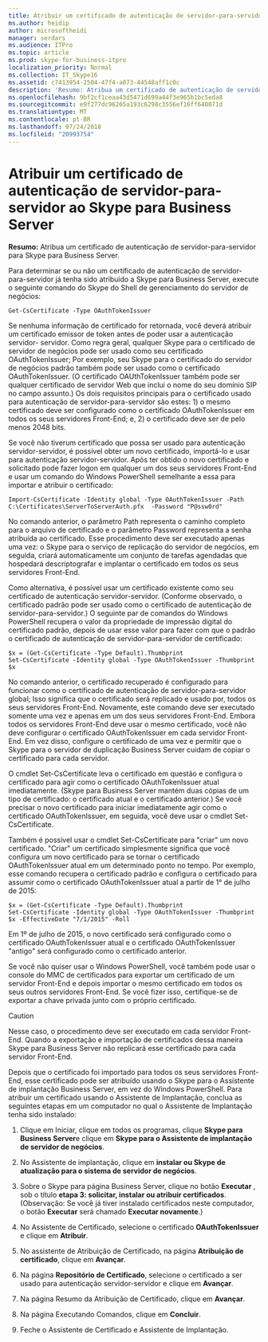 ```yaml
---
title: Atribuir um certificado de autenticação de servidor-para-servidor ao Skype para Business Server
ms.author: heidip
author: microsoftheidi
manager: serdars
ms.audience: ITPro
ms.topic: article
ms.prod: skype-for-business-itpro
localization_priority: Normal
ms.collection: IT_Skype16
ms.assetid: c7413954-2504-47f4-a073-44548aff1c0c
description: 'Resumo: Atribua um certificado de autenticação de servidor-para-servidor para Skype para Business Server.'
ms.openlocfilehash: 9bf2cf1ceaa43d5471d699a44f3e965b1bc5eda8
ms.sourcegitcommit: e9f277dc96265a193c6298c3556ef16ff640071d
ms.translationtype: MT
ms.contentlocale: pt-BR
ms.lasthandoff: 07/24/2018
ms.locfileid: "20993754"
---
```

# <a name="assign-a-server-to-server-authentication-certificate-to-skype-for-business-server"></a>Atribuir um certificado de autenticação de servidor-para-servidor ao Skype para Business Server
**Resumo:** Atribua um certificado de autenticação de servidor-para-servidor para Skype para Business Server.
  
Para determinar se ou não um certificado de autenticação de servidor-para-servidor já tenha sido atribuído a Skype para Business Server, execute o seguinte comando do Skype do Shell de gerenciamento do servidor de negócios:
  
```
Get-CsCertificate -Type OAuthTokenIssuer
```

Se nenhuma informação de certificado for retornada, você deverá atribuir um certificado emissor de token antes de poder usar a autenticação servidor- servidor. Como regra geral, qualquer Skype para o certificado de servidor de negócios pode ser usado como seu certificado OAuthTokenIssuer; Por exemplo, seu Skype para o certificado do servidor de negócios padrão também pode ser usado como o certificado OAuthTokenIssuer. (O certificado OAUthTokenIssuer também pode ser qualquer certificado de servidor Web que inclui o nome do seu domínio SIP no campo assunto.) Os dois requisitos principais para o certificado usado para autenticação de servidor-para-servidor são estes: 1) o mesmo certificado deve ser configurado como o certificado OAuthTokenIssuer em todos os seus servidores Front-End; e, 2) o certificado deve ser de pelo menos 2048 bits.
  
Se você não tiverum certificado que possa ser usado para autenticação servidor-servidor, é possível obter um novo certificado, importá-lo e usar para autenticação servidor-servidor. Após ter obtido o novo certificado e solicitado pode fazer logon em qualquer um dos seus servidores Front-End e usar um comando do Windows PowerShell semelhante a essa para importar e atribuir o certificado:
  
```
Import-CsCertificate -Identity global -Type OAuthTokenIssuer -Path C:\Certificates\ServerToServerAuth.pfx  -Password "P@ssw0rd"
```

No comando anterior, o parâmetro Path representa o caminho completo para o arquivo de certificado e o parâmetro Password representa a senha atribuída ao certificado. Esse procedimento deve ser executado apenas uma vez: o Skype para o serviço de replicação do servidor de negócios, em seguida, criará automaticamente um conjunto de tarefas agendadas que hospedará descriptografar e implantar o certificado em todos os seus servidores Front-End.
  
Como alternativa, é possível usar um certificado existente como seu certificado de autenticação servidor-servidor. (Conforme observado, o certificado padrão pode ser usado como o certificado de autenticação de servidor-para-servidor.) O seguinte par de comandos do Windows PowerShell recupera o valor da propriedade de impressão digital do certificado padrão, depois de usar esse valor para fazer com que o padrão o certificado de autenticação de servidor-para-servidor de certificado:
  
```
$x = (Get-CsCertificate -Type Default).Thumbprint
Set-CsCertificate -Identity global -Type OAuthTokenIssuer -Thumbprint $x
```

No comando anterior, o certificado recuperado é configurado para funcionar como o certificado de autenticação de servidor-para-servidor global; Isso significa que o certificado será replicado e usado por, todos os seus servidores Front-End. Novamente, este comando deve ser executado somente uma vez e apenas em um dos seus servidores Front-End. Embora todos os servidores Front-End deve usar o mesmo certificado, você não deve configurar o certificado OAuthTokenIssuer em cada servidor Front-End. Em vez disso, configure o certificado de uma vez e permitir que o Skype para o servidor de duplicação Business Server cuidam de copiar o certificado para cada servidor.
  
O cmdlet Set-CsCertificate leva o certificado em questão e configura o certificado para agir como o certificado OAuthTokenIssuer atual imediatamente. (Skype para Business Server mantém duas cópias de um tipo de certificado: o certificado atual e o certificado anterior.) Se você precisar o novo certificado para iniciar imediatamente agir como o certificado OAuthTokenIssuer, em seguida, você deve usar o cmdlet Set-CsCertificate.
  
Também é possível usar o cmdlet Set-CsCertificate para "criar" um novo certificado. "Criar" um certificado simplesmente significa que você configura um novo certificado para se tornar o certificado OAuthTokenIssuer atual em um determinado ponto no tempo. Por exemplo, esse comando recupera o certificado padrão e configura o certificado para assumir como o certificado OAuthTokenIssuer atual a partir de 1° de julho de 2015:
  
```
$x = (Get-CsCertificate -Type Default).Thumbprint
Set-CsCertificate -Identity global -Type OAuthTokenIssuer -Thumbprint $x -EffectiveDate "7/1/2015" -Roll
```

Em 1º de julho de 2015, o novo certificado será configurado como o certificado OAuthTokenIssuer atual e o certificado OAuthTokenIssuer "antigo" será configurado como o certificado anterior.
  
Se você não quiser usar o Windows PowerShell, você também pode usar o console do MMC de certificados para exportar um certificado de um servidor Front-End e depois importar o mesmo certificado em todos os seus outros servidores Front-End. Se você fizer isso, certifique-se de exportar a chave privada junto com o próprio certificado.
  
> [!CAUTION]
> Nesse caso, o procedimento deve ser executado em cada servidor Front-End. Quando a exportação e importação de certificados dessa maneira Skype para Business Server não replicará esse certificado para cada servidor Front-End. 
  
Depois que o certificado foi importado para todos os seus servidores Front-End, esse certificado pode ser atribuído usando o Skype para o Assistente de implantação Business Server, em vez do Windows PowerShell. Para atribuir um certificado usando o Assistente de Implantação, conclua as seguintes etapas em um computador no qual o Assistente de Implantação tenha sido instalado:
  
1. Clique em Iniciar, clique em todos os programas, clique **Skype para Business Server**e clique em **Skype para o Assistente de implantação de servidor de negócios**.
    
2. No Assistente de implantação, clique em **instalar ou Skype de atualização para o sistema de servidor de negócios**.
    
3. Sobre o Skype para página Business Server, clique no botão **Executar** , sob o título **etapa 3: solicitar, instalar ou atribuir certificados**. (Observação: Se você já tiver instalado certificados neste computador, o botão **Executar** será chamado **Executar novamente**.)
    
4. No Assistente de Certificado, selecione o certificado **OAuthTokenIssuer** e clique em **Atribuir**.
    
5. No assistente de Atribuição de Certificado, na página **Atribuição de certificado**, clique em **Avançar**.
    
6. Na página **Repositório de Certificado**, selecione o certificado a ser usado para autenticação servidor-servidor e clique em **Avançar**.
    
7. Na página Resumo da Atribuição de Certificado, clique em **Avançar**.
    
8. Na página Executando Comandos, clique em **Concluir**.
    
9. Feche o Assistente de Certificado e Assistente de Implantação.
    

